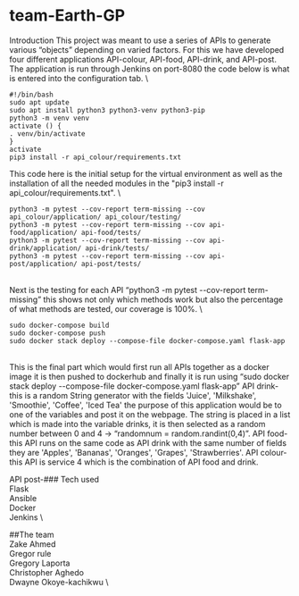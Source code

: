 # team-Earth-GP
Introduction 
This project was meant to use a series of APIs to generate various “objects” depending on varied factors. For this we have developed four different applications API-colour, API-food, API-drink, and API-post. The application is run through Jenkins on port-8080 the code below is what is entered into the configuration tab.
\
```
#!/bin/bash
sudo apt update
sudo apt install python3 python3-venv python3-pip
python3 -m venv venv
activate () {
. venv/bin/activate 
}
activate
pip3 install -r api_colour/requirements.txt
```
This code here is the initial setup for the virtual environment as well as the installation of all the needed modules in the "pip3 install -r api_colour/requirements.txt". 
\
```
python3 -m pytest --cov-report term-missing --cov api_colour/application/ api_colour/testing/
python3 -m pytest --cov-report term-missing --cov api-food/application/ api-food/tests/
python3 -m pytest --cov-report term-missing --cov api-drink/application/ api-drink/tests/
python3 -m pytest --cov-report term-missing --cov api-post/application/ api-post/tests/
```
\
Next is the testing for each API “python3 -m pytest --cov-report term-missing” this shows not only which methods work but also the percentage of what methods are tested, our coverage is 100%. 
\
```
sudo docker-compose build 
sudo docker-compose push
sudo docker stack deploy --compose-file docker-compose.yaml flask-app
```
\
This is the final part which would first run all APIs together as a docker image it is then pushed to dockerhub and finally it is run using “sudo docker stack deploy --compose-file docker-compose.yaml flask-app”
API drink- this is a random String generator with the fields 'Juice', 'Milkshake', 'Smoothie', 'Coffee', 'Iced Tea' the purpose of this application would be to one of the variables and post it on the webpage. The string is placed in a list which is made into the variable drinks, it is then selected as a random number between 0 and 4 -> “randomnum = random.randint(0,4)”.
API food-this API runs on the same code as API drink with the same number of fields they are 'Apples', 'Bananas', 'Oranges', 'Grapes', 'Strawberries'.
API colour- this API is service 4 which is the combination of API food and drink.

API post-###
Tech used \
Flask \
Ansible \
Docker \
Jenkins \

##The team \
Zake Ahmed \
Gregor rule \
Gregory Laporta \
Christopher Aghedo \
Dwayne Okoye-kachikwu \
